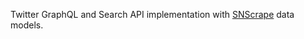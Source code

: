 Twitter GraphQL and Search API implementation with [SNScrape](https://github.com/JustAnotherArchivist/snscrape) data models.